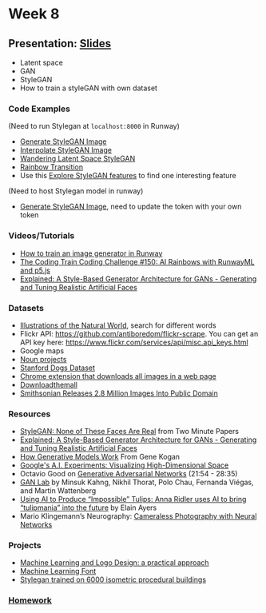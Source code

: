 # Week 8

## Presentation: [Slides](https://docs.google.com/presentation/d/1Mv1XlDNRNRcX9xWRE5OQ31Wv7K5dL2svsbHid9Rr758/edit?usp=sharing)
- Latent space
- GAN
- StyleGAN
- How to train a styleGAN with own dataset

### Code Examples
(Need to run Stylegan at `localhost:8000` in Runway)
* [Generate StyleGAN Image](https://editor.p5js.org/ima_ml/sketches/GOiFqtbkK)
* [Interpolate StyleGAN Image](https://editor.p5js.org/ima_ml/sketches/dyJmIybwi-)
* [Wandering Latent Space StyleGAN](https://editor.p5js.org/ima_ml/sketches/7YZzS37yh)
* [Rainbow Transition](https://editor.p5js.org/yining/sketches/u4ZnAkJT9)
* Use this [Explore StyleGAN features](https://editor.p5js.org/yining/sketches/lJUZecC1) to find one interesting feature

(Need to host Stylegan model in runway)
* [Generate StyleGAN Image](https://editor.p5js.org/yining/sketches/TmQVlCKr6), need to update the token with your own token

### Videos/Tutorials
* [How to train an image generator in Runway](https://learn.runwayml.com/#/create/train-image-generation)
* [The Coding Train Coding Challenge #150: AI Rainbows with RunwayML and p5.js](https://thecodingtrain.com/CodingChallenges/150-runway-rainbows.html)
* [Explained: A Style-Based Generator Architecture for GANs - Generating and Tuning Realistic Artificial Faces](https://heartbeat.fritz.ai/animated-stylegan-image-transitions-with-runwayml-57a2e20db80f)

### Datasets
- [Illustrations of the Natural World](https://www.flickr.com/search/?user_id=61021753%40N02&view_all=1&text=flower), search for different words
- Flickr API: https://github.com/antiboredom/flickr-scrape. You can get an API key here: https://www.flickr.com/services/api/misc.api_keys.html
- Google maps
- [Noun projects](https://thenounproject.com/)
- [Stanford Dogs Dataset](http://vision.stanford.edu/aditya86/ImageNetDogs/)
- [Chrome extension that downloads all images in a web page](https://chrome.google.com/webstore/detail/download-all-images/ifipmflagepipjokmbdecpmjbibjnakm/related)
- [Downloadthemall](https://chrome.google.com/webstore/detail/downthemall/nljkibfhlpcnanjgbnlnbjecgicbjkge?hl=en)
- [Smithsonian Releases 2.8 Million Images Into Public Domain](https://www.smithsonianmag.com/smithsonian-institution/smithsonian-releases-28-million-images-public-domain-180974263/)

### Resources
* [StyleGAN: None of These Faces Are Real](https://youtu.be/-cOYwZ2XcAc) from Two Minute Papers
* [Explained: A Style-Based Generator Architecture for GANs - Generating and Tuning Realistic Artificial Faces](https://towardsdatascience.com/explained-a-style-based-generator-architecture-for-gans-generating-and-tuning-realistic-6cb2be0f431)
* [How Generative Models Work](https://youtu.be/f-cCpVGoxhY) From Gene Kogan
* [Google's A.I. Experiments: Visualizing High-Dimensional Space](https://www.youtube.com/watch?v=wvsE8jm1GzE)
* Octavio Good on [Generative Adversarial Networks](https://www.youtube.com/watch?v=Oqm9vsf_hvU&feature=youtu.be&t=1313) (21:54 - 28:35)
* [GAN Lab](https://poloclub.github.io/ganlab/) by Minsuk Kahng, Nikhil Thorat, Polo Chau, Fernanda Viégas, and Martin Wattenberg
* [Using AI to Produce “Impossible” Tulips: Anna Ridler uses AI to bring “tulipmania” into the future](https://hyperallergic.com/487261/anna-ridler-tulipmania/) by Elain Ayers
* Mario Klingemann’s Neurography: [Cameraless Photography with Neural Networks](https://www.youtube.com/watch?v=21W5-q5YYjw)

### Projects
* [Machine Learning and Logo Design: a practical approach](https://www.linkedin.com/pulse/machine-learning-logo-design-practical-approach-edoardo-santamato/)
* [Machine Learning Font](http://www.machinelearningfont.com/)
* [Stylegan trained on 6000 isometric procedural buildings](https://twitter.com/lasdairmott/status/1234756842166767616?s=20)

### [Homework](https://github.com/yining1023/machine-learning-for-the-web/wiki/Week-8-2021-Fall)
